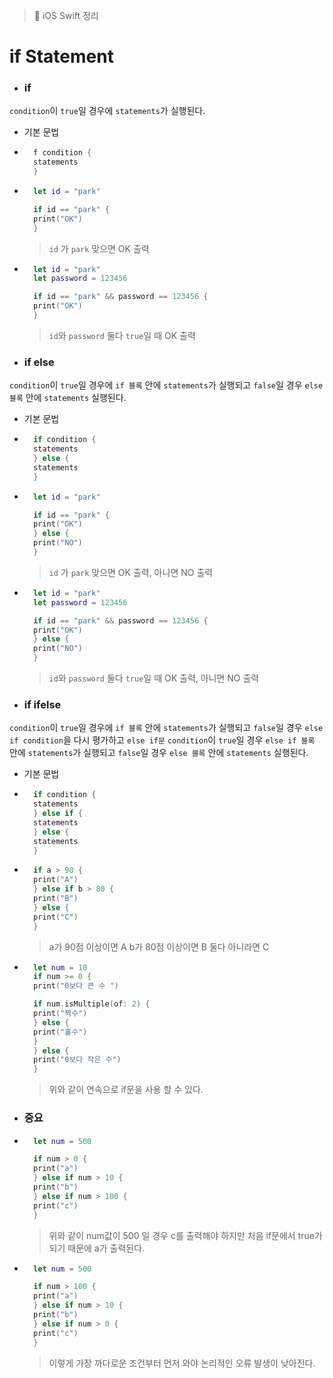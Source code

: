 > 📝 iOS Swift 정리

# if Statement

- ### if

`condition`이 `true`일 경우에 `statements`가 실행된다.
    
- 기본 문법 

- ```swift
    f condition {
    statements
    }
    ```

- ```swift
    let id = "park"

    if id == "park" {
    print("OK")
    }
    ```
    > `id` 가 `park` 맞으면 OK 출력

- ```swift
    let id = "park"
    let password = 123456

    if id == "park" && password == 123456 {
    print("OK")
    } 
    ```
    > `id`와 `password` 둘다 `true`일 때 OK 출력



- ### if else

`condition`이 `true`일 경우에 `if 블록` 안에 `statements`가 실행되고 `false`일 경우 `else 블록` 안에 `statements` 실행된다.

- 기본 문법

- ```swift
    if condition {
    statements
    } else {
    statements
    } 
    ```

- ```swift
    let id = "park"

    if id == "park" {
    print("OK")
    } else { 
    print("NO")
    }
    ```
    > `id` 가 `park` 맞으면 OK 출력, 아니면 NO 출력<br>

- ```swift
    let id = "park"
    let password = 123456

    if id == "park" && password == 123456 {
    print("OK")
    } else {
    print("NO")
    }
    ```
    > `id`와 `password` 둘다 `true`일 때 OK 출력, 아니면 NO 출력<br>

-  ### if ifelse

`condition`이 `true`일 경우에 `if 블록` 안에 `statements`가 실행되고 `false`일 경우 `else if condition`을 다시 평가하고 `else if문` `condition`이 `true`일 경우 `else if 블록` 안에 `statements`가 실행되고 `false`일 경우 `else 블록` 안에 `statements` 실행된다.

- 기본 문법

- ```swift
    if condition {
    statements
    } else if {
    statements
    } else {
    statements
    }
    ```

- ```swift
    if a > 90 {
    print("A")
    } else if b > 80 {
    print("B")
    } else {
    print("C")
    }
    ```
    > a가 90점 이상이면 A b가 80점 이상이면 B 둘다 아니라면 C

- ```swift
    let num = 10
    if num >= 0 {
    print("0보다 큰 수 ")

    if num.isMultiple(of: 2) {
    print("짝수")
    } else {    
    print("홀수")
    }
    } else {
    print("0보다 작은 수")
    }
    ```
    > 위와 같이 연속으로 if문을 사용 할 수 있다.

- ### 중요

- ```swift
    let num = 500

    if num > 0 {
    print("a")
    } else if num > 10 {
    print("b")
    } else if num > 100 {
    print("c")
    }
    ```
    > 위와 같이 num값이 500 일 경우 c를 출력해야 하지만 처음 if문에서 true가 되기 때문에 a가 출력된다.


- ```swift
    let num = 500

    if num > 100 {
    print("a")
    } else if num > 10 {
    print("b")
    } else if num > 0 {
    print("c")
    }
    ```
    > 이렇게 가장 까다로운 조건부터 먼저 와야 논리적인 오류 발생이 낮아진다.





